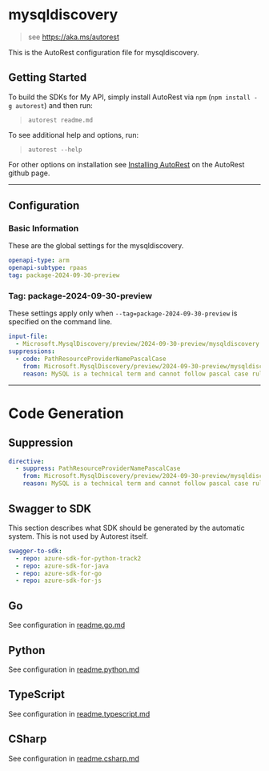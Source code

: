 # mysqldiscovery

> see https://aka.ms/autorest

This is the AutoRest configuration file for mysqldiscovery.

## Getting Started

To build the SDKs for My API, simply install AutoRest via `npm` (`npm install -g autorest`) and then run:

> `autorest readme.md`

To see additional help and options, run:

> `autorest --help`

For other options on installation see [Installing AutoRest](https://aka.ms/autorest/install) on the AutoRest github page.

---

## Configuration

### Basic Information

These are the global settings for the mysqldiscovery.

```yaml
openapi-type: arm
openapi-subtype: rpaas
tag: package-2024-09-30-preview
```
### Tag: package-2024-09-30-preview

These settings apply only when `--tag=package-2024-09-30-preview` is specified on the command line.

```yaml $(tag) == 'package-2024-09-30-preview'
input-file:
  - Microsoft.MysqlDiscovery/preview/2024-09-30-preview/mysqldiscovery.json
suppressions:
  - code: PathResourceProviderNamePascalCase
    from: Microsoft.MysqlDiscovery/preview/2024-09-30-preview/mysqldiscovery.json
    reason: MySQL is a technical term and cannot follow pascal case rule.

```
---

# Code Generation

## Suppression
``` yaml
directive:
  - suppress: PathResourceProviderNamePascalCase
    from: Microsoft.MysqlDiscovery/preview/2024-09-30-preview/mysqldiscovery.json
    reason: MySQL is a technical term and cannot follow pascal case rule.
```

## Swagger to SDK

This section describes what SDK should be generated by the automatic system.
This is not used by Autorest itself.

```yaml $(swagger-to-sdk)
swagger-to-sdk:
  - repo: azure-sdk-for-python-track2
  - repo: azure-sdk-for-java
  - repo: azure-sdk-for-go
  - repo: azure-sdk-for-js
```

## Go

See configuration in [readme.go.md](./readme.go.md)

## Python

See configuration in [readme.python.md](./readme.python.md)

## TypeScript

See configuration in [readme.typescript.md](./readme.typescript.md)

## CSharp

See configuration in [readme.csharp.md](./readme.csharp.md)
